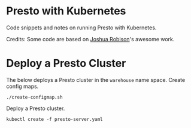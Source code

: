 Presto with Kubernetes
======================

Code snippets and notes on running Presto with Kubernetes.

Credits:
Some code are based on [Joshua Robison](https://github.com/joshuarobinson)'s awesome work.

# Deploy a Presto Cluster
The below deploys a Presto cluster in the `warehouse` name space.
Create config maps.
```
./create-configmap.sh
```

Deploy a Presto cluster.
```
kubectl create -f presto-server.yaml
```